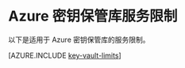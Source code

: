<properties
   pageTitle="Azure 密钥保管库服务限制 | Microsoft Azure"
   description="了解适用于 Azure 密钥保管库的服务限制。"
   documentationCenter="dev-center-name"
   services="key-vault"  
   authors="msmbaldwin" 
   manager="mbaldwin"
   editor=""/>

<tags
   ms.service="key-vault"
   ms.date="09/22/2015"
   wacn.date="01/29/2016"/>

# Azure 密钥保管库服务限制

以下是适用于 Azure 密钥保管库的服务限制。

[AZURE.INCLUDE [key-vault-limits](../includes/key-vault-limits.md)]

<!---HONumber=Mooncake_1207_2015-->